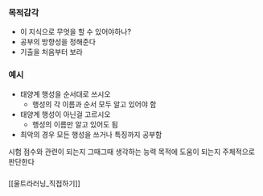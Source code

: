### 목적감각
+ 이 지식으로 무엇을 할 수 있어야하나?
+ 공부의 방향성을 정해준다
+ 기출을 처음부터 보라
### 예시
+ 태양계 행성을 순서대로 쓰시오
	+ 행성의 각 이름과 순서 모두 알고 있어야 함
+ 태양계 행성이 아닌걸 고르시오
	+ 행성의 이름만 알고 있어도 됨
+ 최악의 경우 모든 행성을 쓰거나 특징까지 공부함

시험 점수와 관련이 되는지 그때그때 생각하는 능력
목적에 도움이 되는지 주체적으로 판단한다
### 


[[울트라러닝_직접하기]]